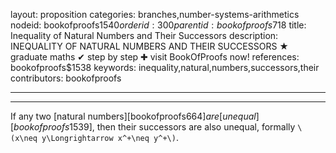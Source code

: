 layout: proposition
categories: branches,number-systems-arithmetics
nodeid: bookofproofs$1540
orderid: 300
parentid: bookofproofs$718
title: Inequality of Natural Numbers and Their Successors
description: INEQUALITY OF NATURAL NUMBERS AND THEIR SUCCESSORS &#9733; graduate maths &#10004; step by step &#10010; visit BookOfProofs now!
references: bookofproofs$1538
keywords: inequality,natural,numbers,successors,their
contributors: bookofproofs

---


---

If any two [natural numbers][bookofproofs$664] are [unequal][bookofproofs$1539], then their successors are also unequal, formally `\(x\neq y\Longrightarrow x^+\neq y^+\)`.
